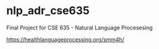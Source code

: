 # nlp_adr_cse635
Final Project for CSE 635 - Natural Language Procesesing 

https://healthlanguageprocessing.org/smm4h/

